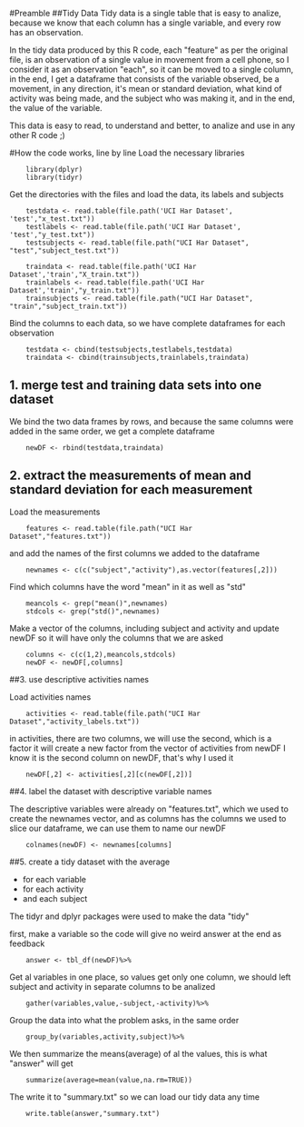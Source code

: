 #Preamble
##Tidy Data
Tidy data is a single table that is easy to analize, because we know that each column has a single 
variable, and every row has an observation.

In the tidy data produced by this R code, each "feature" as per the original file, is an observation
of a single value in movement from a cell phone, so I consider it as an observation "each",
so it can be moved to a single column, in the end, I get a dataframe that consists of the variable
observed, be a movement, in any direction, it's mean or standard deviation, what kind of activity
was being made, and the subject who was making it, and in the end, the value of the variable.

This data is easy to read, to understand and better, to analize and use in any other R code ;)

#How the code works, line by line
Load the necessary libraries

		library(dplyr)
		library(tidyr)

Get the directories with the files and load the data, its labels and subjects

		testdata <- read.table(file.path('UCI Har Dataset', 'test',"x_test.txt"))
		testlabels <- read.table(file.path('UCI Har Dataset', 'test',"y_test.txt"))
		testsubjects <- read.table(file.path("UCI Har Dataset", "test","subject_test.txt"))

		traindata <- read.table(file.path('UCI Har Dataset','train',"X_train.txt"))
		trainlabels <- read.table(file.path('UCI Har Dataset','train',"y_train.txt"))
		trainsubjects <- read.table(file.path("UCI Har Dataset", "train","subject_train.txt"))

Bind the columns to each data, so we have complete dataframes for each observation

		testdata <- cbind(testsubjects,testlabels,testdata)
		traindata <- cbind(trainsubjects,trainlabels,traindata)

## 1. merge test and training data sets into one dataset

We bind the two data frames by rows, and because the same columns were added
in the same order, we get a complete dataframe

		newDF <- rbind(testdata,traindata)

## 2. extract the measurements of mean and standard deviation for each measurement

Load the measurements

		features <- read.table(file.path("UCI Har Dataset","features.txt"))

and add the names of the first columns we added to the dataframe

		newnames <- c(c("subject","activity"),as.vector(features[,2]))

Find which columns have the word "mean" in it as well as "std"

		meancols <- grep("mean()",newnames)
		stdcols <- grep("std()",newnames)

Make a vector of the columns, including subject and activity and update newDF
so it will have only the columns that we are asked

		columns <- c(c(1,2),meancols,stdcols)
		newDF <- newDF[,columns]

##3. use descriptive activities names

Load activities names

		activities <- read.table(file.path("UCI Har Dataset","activity_labels.txt"))

in activities, there are two columns, we will use the second, which is a factor
it will create a new factor from the vector of activities from newDF
I know it is the second column on newDF, that's why I used it

		newDF[,2] <- activities[,2][c(newDF[,2])]

##4. label the dataset with descriptive variable names

The descriptive variables were already on "features.txt", which we used
to create the newnames vector, and as columns has the columns we used to
slice our dataframe, we can use them to name our newDF

		colnames(newDF) <- newnames[columns]

##5. create a tidy dataset with the average
- for each variable
- for each activity 
- and each subject

The tidyr and dplyr packages were used to make the data "tidy"

first, make a variable so the code will give no weird answer at the end as feedback

		answer <- tbl_df(newDF)%>%
		
Get al variables in one place, so values get only one column, we should left subject
and activity in separate columns to be analized

		gather(variables,value,-subject,-activity)%>%
		
Group the data into what the problem asks, in the same order

		group_by(variables,activity,subject)%>%
		
We then summarize the means(average) of al the values, this is what "answer" will get

		summarize(average=mean(value,na.rm=TRUE))
		
The write it to "summary.txt" so we can load our tidy data any time

		write.table(answer,"summary.txt")